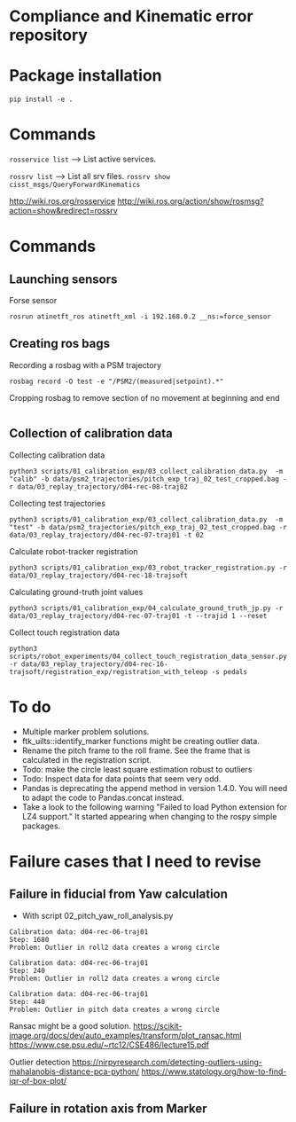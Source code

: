 # Compliance and Kinematic error repository

# Package installation

`pip install -e .`

# Commands
`rosservice list` --> List active services.

`rossrv list` --> List all srv files.
`rossrv show cisst_msgs/QueryForwardKinematics`

http://wiki.ros.org/rosservice
http://wiki.ros.org/action/show/rosmsg?action=show&redirect=rossrv


# Commands 
## Launching sensors
Forse sensor
```
rosrun atinetft_ros atinetft_xml -i 192.168.0.2 __ns:=force_sensor
```

## Creating ros bags
Recording a rosbag with a PSM trajectory
```
rosbag record -O test -e "/PSM2/(measured|setpoint).*"
```
Cropping rosbag to remove section of no movement at beginning and end
```

```

## Collection of calibration data
Collecting calibration data
```
python3 scripts/01_calibration_exp/03_collect_calibration_data.py  -m "calib" -b data/psm2_trajectories/pitch_exp_traj_02_test_cropped.bag -r data/03_replay_trajectory/d04-rec-08-traj02 
```

Collecting test trajectories
```
python3 scripts/01_calibration_exp/03_collect_calibration_data.py  -m "test" -b data/psm2_trajectories/pitch_exp_traj_02_test_cropped.bag -r data/03_replay_trajectory/d04-rec-07-traj01 -t 02
```

Calculate robot-tracker registration
```
python3 scripts/01_calibration_exp/03_robot_tracker_registration.py -r data/03_replay_trajectory/d04-rec-18-trajsoft 
```

Calculating ground-truth joint values
```
python3 scripts/01_calibration_exp/04_calculate_ground_truth_jp.py -r data/03_replay_trajectory/d04-rec-07-traj01 -t --trajid 1 --reset
```

Collect touch registration data
```
python3 scripts/robot_experiments/04_collect_touch_registration_data_sensor.py  -r data/03_replay_trajectory/d04-rec-16-trajsoft/registration_exp/registration_with_teleop -s pedals
```
# To do 

* Multiple marker problem solutions. 
* ftk_uilts::identify_marker functions might be creating outlier data.
* Rename the pitch frame to the roll frame. See the frame that is calculated in the registration script.
* Todo: make the circle least square estimation robust to outliers
* Todo: Inspect data for data points that seem very odd.   
* Pandas is deprecating the append method in version 1.4.0. You will need to adapt the code to Pandas.concat instead.
* Take a look to the following warning "Failed to load Python extension for LZ4 support." It started appearing when changing to the rospy simple packages.

# Failure cases that I need to revise

## Failure in fiducial from Yaw calculation
* With script 02_pitch_yaw_roll_analysis.py
```
Calibration data: d04-rec-06-traj01
Step: 1680
Problem: Outlier in roll2 data creates a wrong circle 

Calibration data: d04-rec-06-traj01
Step: 240
Problem: Outlier in roll2 data creates a wrong circle 

Calibration data: d04-rec-06-traj01
Step: 440
Problem: Outlier in pitch data creates a wrong circle 

```

Ransac might be a good solution.
https://scikit-image.org/docs/dev/auto_examples/transform/plot_ransac.html
https://www.cse.psu.edu/~rtc12/CSE486/lecture15.pdf

Outlier detection
https://nirpyresearch.com/detecting-outliers-using-mahalanobis-distance-pca-python/
https://www.statology.org/how-to-find-iqr-of-box-plot/

## Failure in rotation axis from Marker